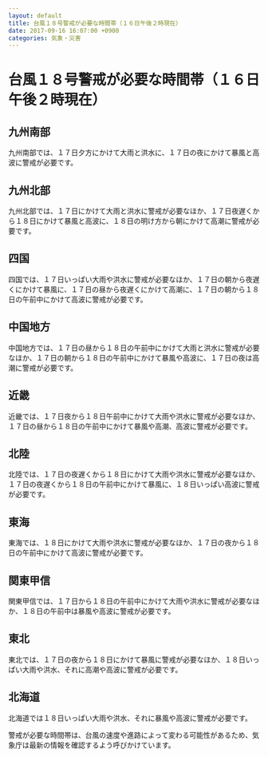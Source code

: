 ```yaml
---
layout: default
title: 台風１８号警戒が必要な時間帯（１６日午後２時現在）
date: 2017-09-16 16:07:00 +0900
categories: 気象・災害
---
```


# 台風１８号警戒が必要な時間帯（１６日午後２時現在）

## 九州南部

九州南部では、１７日夕方にかけて大雨と洪水に、１７日の夜にかけて暴風と高波に警戒が必要です。

## 九州北部

九州北部では、１７日にかけて大雨と洪水に警戒が必要なほか、１７日夜遅くから１８日にかけて暴風と高波に、１８日の明け方から朝にかけて高潮に警戒が必要です。

## 四国

四国では、１７日いっぱい大雨や洪水に警戒が必要なほか、１７日の朝から夜遅くにかけて暴風に、１７日の昼から夜遅くにかけて高潮に、１７日の朝から１８日の午前中にかけて高波に警戒が必要です。

## 中国地方

中国地方では、１７日の昼から１８日の午前中にかけて大雨と洪水に警戒が必要なほか、１７日の朝から１８日の午前中にかけて暴風や高波に、１７日の夜は高潮に警戒が必要です。

## 近畿

近畿では、１７日夜から１８日午前中にかけて大雨や洪水に警戒が必要なほか、１７日の昼から１８日の午前中にかけて暴風や高潮、高波に警戒が必要です。

## 北陸

北陸では、１７日の夜遅くから１８日にかけて大雨や洪水に警戒が必要なほか、１７日の夜遅くから１８日の午前中にかけて暴風に、１８日いっぱい高波に警戒が必要です。

## 東海

東海では、１８日にかけて大雨や洪水に警戒が必要なほか、１７日の夜から１８日の午前中にかけて高波に警戒が必要です。

## 関東甲信

関東甲信では、１７日から１８日の午前中にかけて大雨や洪水に警戒が必要なほか、１８日の午前中は暴風や高波に警戒が必要です。

## 東北

東北では、１７日の夜から１８日にかけて暴風に警戒が必要なほか、１８日いっぱい大雨や洪水、それに高潮や高波に警戒が必要です。

## 北海道

北海道では１８日いっぱい大雨や洪水、それに暴風や高波に警戒が必要です。

警戒が必要な時間帯は、台風の速度や進路によって変わる可能性があるため、気象庁は最新の情報を確認するよう呼びかけています。
